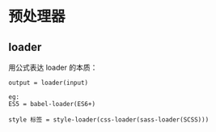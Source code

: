 # 预处理器

## loader

用公式表达 loader 的本质：

```
output = loader(input)

eg:
ES5 = babel-loader(ES6+)

style 标签 = style-loader(css-loader(sass-loader(SCSS)))
```

 